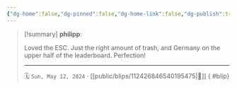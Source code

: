 ```yaml
---
{"dg-home":false,"dg-pinned":false,"dg-home-link":false,"dg-publish":true,"type":"blip","disabled rules":["yaml-title","yaml-title-alias","file-name-heading"],"title":"philipp on mastodon @ 2024-05-12","created-date":"2024-05-12T07:05:36","id":112426846540195470,"updated-date":"2025-05-02T08:50:44","dg-path":"blips/112426846540195475.md","permalink":"/blips/112426846540195475/","dgPassFrontmatter":true}
---
```


> [!summary] **philipp**:
>
> Loved the ESC. Just the right amount of trash, and Germany on the upper half of the leaderboard. Perfection!
> - - -
>
> 🗓️ `Sun, May 12, 2024` · [[public/blips/112426846540195475\|🔗]]
{ #blip}

